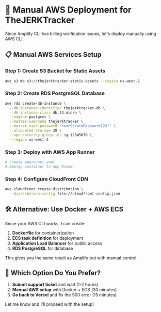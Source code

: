 # 🚀 Manual AWS Deployment for TheJERKTracker

Since Amplify CLI has billing verification issues, let's deploy manually using AWS CLI.

## 📋 Manual AWS Services Setup

### **Step 1: Create S3 Bucket for Static Assets**
```bash
aws s3 mb s3://thejerktracker-static-assets --region us-west-2
```

### **Step 2: Create RDS PostgreSQL Database**
```bash
aws rds create-db-instance \
  --db-instance-identifier thejerktracker-db \
  --db-instance-class db.t3.micro \
  --engine postgres \
  --master-username thejerktracker \
  --master-user-password "YourSecurePassword123!" \
  --allocated-storage 20 \
  --vpc-security-group-ids sg-12345678 \
  --region us-west-2
```

### **Step 3: Deploy with AWS App Runner**
```bash
# Create apprunner.yaml
# Deploy container to App Runner
```

### **Step 4: Configure CloudFront CDN**
```bash
aws cloudfront create-distribution \
  --distribution-config file://cloudfront-config.json
```

## 🛠️ Alternative: Use Docker + AWS ECS

Since your AWS CLI works, I can create:
1. **Dockerfile** for containerization
2. **ECS task definition** for deployment
3. **Application Load Balancer** for public access
4. **RDS PostgreSQL** for database

This gives you the same result as Amplify but with manual control.

## 🎯 Which Option Do You Prefer?

1. **Submit support ticket** and wait (1-2 hours)
2. **Manual AWS setup** with Docker + ECS (30 minutes)
3. **Go back to Vercel** and fix the 500 error (15 minutes)

Let me know and I'll proceed with the setup!